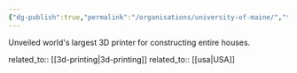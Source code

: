 ```yaml
---
{"dg-publish":true,"permalink":"/organisations/university-of-maine/","title":"University of Maine"}
---
```



Unveiled world's largest 3D printer for constructing entire houses.

related_to:: [[3d-printing\|3d-printing]]
related_to:: [[usa\|USA]]
